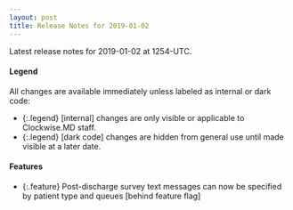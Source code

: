 ```yaml
---
layout: post
title: Release Notes for 2019-01-02
---
```


Latest release notes for 2019-01-02 at 1254-UTC.

<div class='legend' markdown='1'>

#### Legend

All changes are available immediately unless labeled as internal or dark code:

- {:.legend} [internal] changes are only visible or applicable to Clockwise.MD staff.
- {:.legend} [dark code] changes are hidden from general use until made visible at a later date.

</div>

<div class='features' markdown='1'>

#### Features

- {:.feature} Post-discharge survey text messages can now be specified by patient type and queues [behind feature flag]

</div>

